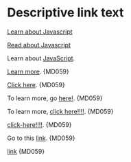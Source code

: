 # Descriptive link text

[Learn about Javascript](https://example.com/javascript/about)

[Read about Javascript](https://example.com/javascript/about)

Learn about [JavaScript](https://example.com/javascript/about).

[Learn more](https://example.com/javascript/about). {MD059}

[Click here](https://example.com/javascript/about). {MD059}

To learn more, go [here!](https://example.com/javascript/about). {MD059}

To learn more, [click here!!!!](https://example.com/javascript/about). {MD059}

[click-here!!!!](https://example.com/javascript/about). {MD059}

Go to this [link]((https://example.com/javascript/about)). {MD059}

[link][1] {MD059}

[1]: https://example.com/javascript/about
